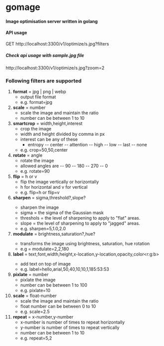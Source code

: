 # gomage

#### Image optimisation server written in golang

#### API usage

GET http://localhost:3300/v1/optimize/s.jpg?filters

##### Check api usage with sample.jpg file

http://localhost:3300/v1/optimize/s.jpg?zoom=2

### Following filters are supported

1. **format** = jpg | png | webp
   - output file format
   - e.g. format=jpg
2. **scale** = number
   - scale the image and maintain the ratio
   - number can be between 1 to 10
3. **smartcrop** = width,height,interest
   - crop the image
   - width and height divided by comma in px
   - interest can be any of these
     - entropy
       -- center
       -- attention
       -- high
       -- low
       -- last
       -- none
   - e.g. crop=50,50,center
4. **rotate** = angle
   - rotate the image
   - allowed angles are
     -- 90
     -- 180
     -- 270
     -- 0
   - e.g. rotate=90
5. **flip** = h or v
   - flip the image vertically or horizontally
   - h for horizontal and v for vertical
   - e.g. flip=h or flip=v
6. **sharpen** = sigma<number>,threshold<number>?,slope<number>?
   - sharpen the image
   - sigma = the sigma of the Gaussian mask
   - threshols = the level of sharpening to apply to "flat" areas.
   - slope = the level of sharpening to apply to "jagged" areas.
   - e.g. sharpen=5,1.0,2.0
7. **modulate** = brightness<number>,saturation<number>?,hue<degree>?
   - transforms the image using brightness, saturation, hue rotation
   - e.g = modulate=2,2,180
8. **label** = text<string>,font<stringr>,width<number>,height<number>,x-location<number>,y-location<number>,opacity<float>,color<r:g:b>
   - add text on top of image
   - e.g. label=hello,arial,50,40,10,10,1,185:53:53
9. **pixlate** = number
   - pixlate the image
   - number can be between 1 to 100
   - e.g. pixlate=10
10. **scale** = float-number
    - scale the image and maintain the ratio
    - float number can be between 0 to 10
    - e.g. scale=2.5
11. **repeat** = x-number,y-number
    - x-number is number of times to repeat horizontally
    - y-number is number of times to repeat vertically
    - number can be between 1 to 10
    - e.g. repeat=5,2
